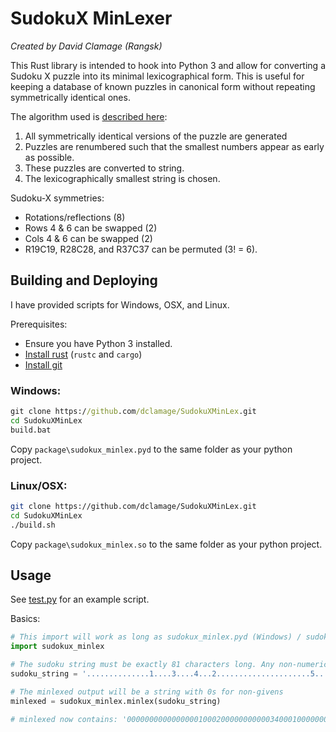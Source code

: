 # SudokuX MinLexer

*Created by David Clamage (Rangsk)*

This Rust library is intended to hook into Python 3 and allow for converting a Sudoku X puzzle into its minimal lexicographical form. This is useful for keeping a database of known puzzles in canonical form without repeating symmetrically identical ones.

The algorithm used is [described here](http://www.sudocue.net/minx.php):  
1. All symmetrically identical versions of the puzzle are generated
2. Puzzles are renumbered such that the smallest numbers appear as early as possible.
3. These puzzles are converted to string.
4. The lexicographically smallest string is chosen.

Sudoku-X symmetries:   
 - Rotations/reflections (8)
 - Rows 4 & 6 can be swapped (2)
 - Cols 4 & 6 can be swapped (2)
 - R19C19, R28C28, and R37C37 can be permuted (3! = 6).

## Building and Deploying

I have provided scripts for Windows, OSX, and Linux.

Prerequisites:
 - Ensure you have Python 3 installed.
 - [Install rust](https://doc.rust-lang.org/cargo/getting-started/installation.html) (`rustc` and `cargo`)
 - [Install git](https://www.atlassian.com/git/tutorials/install-git)

### Windows: 

```cmd
git clone https://github.com/dclamage/SudokuXMinLex.git
cd SudokuXMinLex
build.bat
```

Copy `package\sudokux_minlex.pyd` to the same folder as your python project.

### Linux/OSX:

```sh
git clone https://github.com/dclamage/SudokuXMinLex.git
cd SudokuXMinLex
./build.sh
```

Copy `package\sudokux_minlex.so` to the same folder as your python project.

## Usage

See [test.py](package/test.py) for an example script.

Basics:

```py
# This import will work as long as sudokux_minlex.pyd (Windows) / sudokux_minlex.so (OSX/Linux) are in the same folder as the script.
import sudokux_minlex

# The sudoku string must be exactly 81 characters long. Any non-numerical digit is treated as a non-given.
sudoku_string = '..............1....3....4...2.....................5......34....1.6....7....8.....'

# The minlexed output will be a string with 0s for non-givens
minlexed = sudokux_minlex.minlex(sudoku_string)

# minlexed now contains: '000000000000000010002000000000003400010000000560000000000700060008000000004000000'

```

